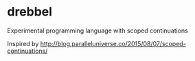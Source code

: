 # drebbel
Experimental programming language with scoped continuations

Inspired by http://blog.paralleluniverse.co/2015/08/07/scoped-continuations/